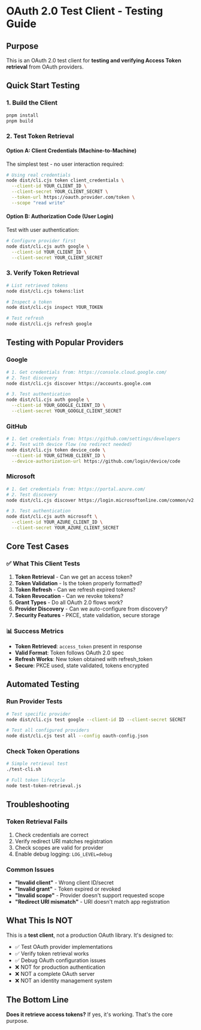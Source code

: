 # OAuth 2.0 Test Client - Testing Guide

## Purpose
This is an OAuth 2.0 test client for **testing and verifying Access Token retrieval** from OAuth providers.

## Quick Start Testing

### 1. Build the Client
```bash
pnpm install
pnpm build
```

### 2. Test Token Retrieval

#### Option A: Client Credentials (Machine-to-Machine)
The simplest test - no user interaction required:

```bash
# Using real credentials
node dist/cli.cjs token client_credentials \
  --client-id YOUR_CLIENT_ID \
  --client-secret YOUR_CLIENT_SECRET \
  --token-url https://oauth.provider.com/token \
  --scope "read write"
```

#### Option B: Authorization Code (User Login)
Test with user authentication:

```bash
# Configure provider first
node dist/cli.cjs auth google \
  --client-id YOUR_CLIENT_ID \
  --client-secret YOUR_CLIENT_SECRET
```

### 3. Verify Token Retrieval
```bash
# List retrieved tokens
node dist/cli.cjs tokens:list

# Inspect a token
node dist/cli.cjs inspect YOUR_TOKEN

# Test refresh
node dist/cli.cjs refresh google
```

## Testing with Popular Providers

### Google
```bash
# 1. Get credentials from: https://console.cloud.google.com/
# 2. Test discovery
node dist/cli.cjs discover https://accounts.google.com

# 3. Test authentication
node dist/cli.cjs auth google \
  --client-id YOUR_GOOGLE_CLIENT_ID \
  --client-secret YOUR_GOOGLE_CLIENT_SECRET
```

### GitHub
```bash
# 1. Get credentials from: https://github.com/settings/developers
# 2. Test with device flow (no redirect needed)
node dist/cli.cjs token device_code \
  --client-id YOUR_GITHUB_CLIENT_ID \
  --device-authorization-url https://github.com/login/device/code
```

### Microsoft
```bash
# 1. Get credentials from: https://portal.azure.com/
# 2. Test discovery
node dist/cli.cjs discover https://login.microsoftonline.com/common/v2.0

# 3. Test authentication
node dist/cli.cjs auth microsoft \
  --client-id YOUR_AZURE_CLIENT_ID \
  --client-secret YOUR_AZURE_CLIENT_SECRET
```

## Core Test Cases

### ✅ What This Client Tests

1. **Token Retrieval** - Can we get an access token?
2. **Token Validation** - Is the token properly formatted?
3. **Token Refresh** - Can we refresh expired tokens?
4. **Token Revocation** - Can we revoke tokens?
5. **Grant Types** - Do all OAuth 2.0 flows work?
6. **Provider Discovery** - Can we auto-configure from discovery?
7. **Security Features** - PKCE, state validation, secure storage

### 📊 Success Metrics

- **Token Retrieved**: `access_token` present in response
- **Valid Format**: Token follows OAuth 2.0 spec
- **Refresh Works**: New token obtained with refresh_token
- **Secure**: PKCE used, state validated, tokens encrypted

## Automated Testing

### Run Provider Tests
```bash
# Test specific provider
node dist/cli.cjs test google --client-id ID --client-secret SECRET

# Test all configured providers
node dist/cli.cjs test all --config oauth-config.json
```

### Check Token Operations
```bash
# Simple retrieval test
./test-cli.sh

# Full token lifecycle
node test-token-retrieval.js
```

## Troubleshooting

### Token Retrieval Fails
1. Check credentials are correct
2. Verify redirect URI matches registration
3. Check scopes are valid for provider
4. Enable debug logging: `LOG_LEVEL=debug`

### Common Issues
- **"Invalid client"** - Wrong client ID/secret
- **"Invalid grant"** - Token expired or revoked
- **"Invalid scope"** - Provider doesn't support requested scope
- **"Redirect URI mismatch"** - URI doesn't match app registration

## What This Is NOT

This is a **test client**, not a production OAuth library. It's designed to:
- ✅ Test OAuth provider implementations
- ✅ Verify token retrieval works
- ✅ Debug OAuth configuration issues
- ❌ NOT for production authentication
- ❌ NOT a complete OAuth server
- ❌ NOT an identity management system

## The Bottom Line

**Does it retrieve access tokens?** If yes, it's working. That's the core purpose.
